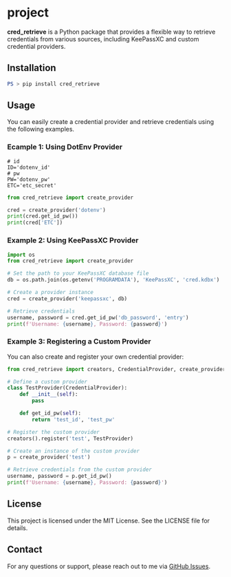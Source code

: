 # project
**cred_retrieve** is a Python package that provides a flexible way to retrieve credentials from various sources, including KeePassXC and custom credential providers. 

## Installation
```powershell
PS > pip install cred_retrieve
```

## Usage
You can easily create a credential provider and retrieve credentials using the following examples.

### Ecample 1: Using DotEnv Provider
```dotenv
# id
ID='dotenv_id'
# pw
PW='dotenv_pw'
ETC='etc_secret'
```
```python
from cred_retrieve import create_provider

cred = create_provider('dotenv')
print(cred.get_id_pw())
print(cred['ETC'])
```

### Example 2: Using KeePassXC Provider
```python
import os
from cred_retrieve import create_provider

# Set the path to your KeePassXC database file
db = os.path.join(os.getenv('PROGRAMDATA'), 'KeePassXC', 'cred.kdbx')

# Create a provider instance
cred = create_provider('keepassxc', db)

# Retrieve credentials
username, password = cred.get_id_pw('db_password', 'entry')
print(f'Username: {username}, Password: {password}')
```

### Example 3: Registering a Custom Provider
You can also create and register your own credential provider:
```python
from cred_retrieve import creators, CredentialProvider, create_provider

# Define a custom provider
class TestProvider(CredentialProvider):
    def __init__(self):
        pass

    def get_id_pw(self):
        return 'test_id', 'test_pw'

# Register the custom provider
creators().register('test', TestProvider)

# Create an instance of the custom provider
p = create_provider('test')

# Retrieve credentials from the custom provider
username, password = p.get_id_pw()
print(f'Username: {username}, Password: {password}')
```

## License
This project is licensed under the MIT License. See the LICENSE file for details.

## Contact
For any questions or support, please reach out to me via [GitHub Issues](https://github.com/th-yoo/cred_retrieve/issues).
